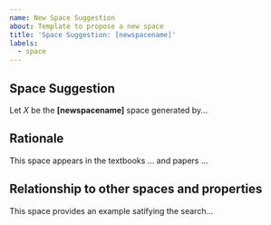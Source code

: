 ```yaml
---
name: New Space Suggestion
about: Template to propose a new space
title: 'Space Suggestion: [newspacename]'
labels:
  - space
---
```


<!-- Modify the below template for your space suggestion: -->

## Space Suggestion

Let $X$ be the **[newspacename]** space generated by...

## Rationale

This space appears in the textbooks ... and papers ...

## Relationship to other spaces and properties

This space provides an example satifying the search...
